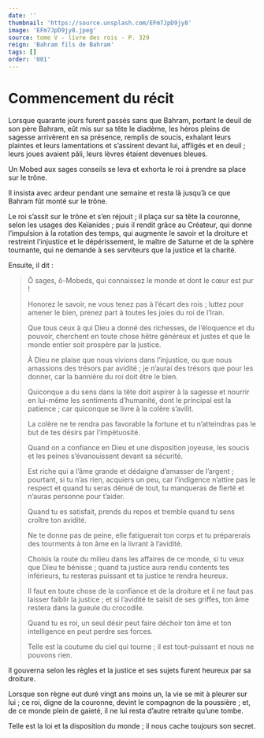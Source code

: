 ```yaml
---
date: ''
thumbnail: 'https://source.unsplash.com/EFm7JpD9jy8'
image: 'EFm7JpD9jy8.jpeg'
source: tome V - livre des rois - P. 329
reign: 'Bahram fils de Bahram'
tags: []
order: '001'
---
```


# Commencement du récit

Lorsque quarante jours furent passés sans que Bahram, portant le deuil de son père Bahram, eût mis sur sa tête le diadème, les héros pleins de sagesse arrivèrent en sa présence, remplis de soucis, exhalant leurs plaintes et leurs lamentations et s’assirent devant lui, affligés et en deuil ; leurs joues avaient pâli, leurs lèvres étaient devenues bleues.

Un Mobed aux sages conseils se leva et exhorta le roi à prendre sa place sur le trône.

Il insista avec ardeur pendant une semaine et resta là jusqu’à ce que Bahram fût monté sur le trône.

Le roi s’assit sur le trône et s’en réjouit ; il plaça sur sa tête la couronne, selon les usages des Keïanides ; puis il rendit grâce au Créateur, qui donne l’impulsion à la rotation des temps, qui augmente le savoir et la droiture et restreint l’injustice et le dépérissement, le maître de Saturne et de la sphère tournante, qui ne demande à ses serviteurs que la justice et la charité.

Ensuite, il dit :

> Ô sages, ô-Mobeds, qui connaissez le monde et dont le cœur est pur !
>
> Honorez le savoir, ne vous tenez pas à l’écart des rois ; luttez pour amener le bien, prenez part à toutes les joies du roi de l’Iran.
>
> Que tous ceux à qui Dieu a donné des richesses, de l’éloquence et du pouvoir, cherchent en toute chose hêtre généreux et justes et que le monde entier soit prospère par la justice.
>
> À Dieu ne plaise que nous vivions dans l’injustice, ou que nous amassions des trésors par avidité ; je n’aurai des trésors que pour les donner, car la bannière du roi doit être le bien.
>
> Quiconque a du sens dans la tête doit aspirer à la sagesse et nourrir en lui-même les sentiments d’humanité, dont le principal est la patience ; car quiconque se livre à la colère s’avilit.
>
> La colère ne te rendra pas favorable la fortune et tu n’atteindras pas le but de tes désirs par l’impétuosité.
>
> Quand on a confiance en Dieu et une disposition joyeuse, les soucis et les peines s’évanouissent devant sa sécurité.
>
> Est riche qui a l’âme grande et dédaigne d’amasser de l’argent ; pourtant, si tu n’as rien, acquiers un peu, car l’indigence n’attire pas le respect et quand tu seras dénué de tout, tu manqueras de fierté et n’auras personne pour t’aider.
>
> Quand tu es satisfait, prends du repos et tremble quand tu sens croître ton avidité.
>
> Ne te donne pas de peine, elle fatiguerait ton corps et tu préparerais des tourments à ton âme en la livrant à l’avidité.
>
> Choisis la route du milieu dans les affaires de ce monde, si tu veux que Dieu te bénisse ; quand ta justice aura rendu contents tes inférieurs, tu resteras puissant et ta justice te rendra heureux.
>
> Il faut en toute chose de la confiance et de la droiture et il ne faut pas laisser faiblir la justice ; et si l’avidité te saisit de ses griffes, ton âme restera dans la gueule du crocodile.
>
> Quand tu es roi, un seul désir peut faire déchoir ton âme et ton intelligence en peut perdre ses forces.
>
> Telle est la coutume du ciel qui tourne ; il est tout-puissant et nous ne pouvons rien.

Il gouverna selon les règles et la justice et ses sujets furent heureux par sa droiture.

Lorsque son règne eut duré vingt ans moins un, la vie se mit à pleurer sur lui ; ce roi, digne de la couronne, devint le compagnon de la poussière ; et, de ce monde plein de gaieté, il ne lui resta d’autre retraite qu’une tombe.

Telle est la loi et la disposition du monde ; il nous cache toujours son secret.
